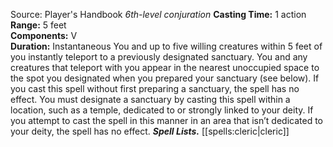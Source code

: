 Source: Player's Handbook
*6th-level conjuration*
**Casting Time:** 1 action  
**Range:** 5 feet  
**Components:** V  
**Duration:** Instantaneous
You and up to five willing creatures within 5 feet of you instantly teleport to a previously designated sanctuary. You and any creatures that teleport with you appear in the nearest unoccupied space to the spot you designated when you prepared your sanctuary (see below). If you cast this spell without first preparing a sanctuary, the spell has no effect.
You must designate a sanctuary by casting this spell within a location, such as a temple, dedicated to or strongly linked to your deity. If you attempt to cast the spell in this manner in an area that isn’t dedicated to your deity, the spell has no effect.
***Spell Lists.*** [[spells:cleric|cleric]]